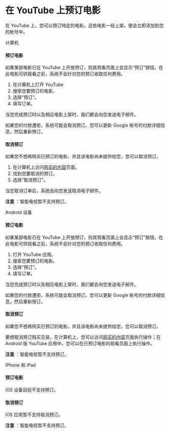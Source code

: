 # 在 YouTube 上预订电影

在 YouTube 上，您可以预订特定的电影。这些电影一经上架，便会立即添加到您的帐号中。

计算机 

#### 预订电影

如果某部电影已在 YouTube 上开放预订，则其观看页面上会显示“预订”按钮。在此电影可供观看之前，系统不会针对您的预订收取任何费用。

1. 在计算机上打开 YouTube
2. 搜索您要预订的电影。
3. 选择“预订”。
4. 填写订单。

当您完成预订时以及相应电影上架时，我们都会向您发送电子邮件。

如果您的付款遭拒，系统可能会取消预订。您可以更新 Google 帐号的付款详细信息，然后重新预订。

#### 取消预订

如果您不想再购买已预订的电影，并且该电影尚未提供给您，您可以取消预订。

1. 在计算机上访问[购买的内容](https://www.youtube.com/purchases)页面。
2. 找到您要取消的预订。
3. 选择“取消预订”。

当您取消订单后，系统会向您发送取消电子邮件。

**注意** ：智能电视暂不支持预订。


Android 设备

#### 预订电影

如果某部电影已在 YouTube 上开放预订，则其观看页面上会显示“预订”按钮。在此电影可供观看之前，系统不会针对您的预订收取任何费用。

1. 打开 YouTube 应用。
2. 搜索您要预订的电影。
3. 选择“预订”。
4. 填写订单。

当您完成预订时以及相应电影上架时，我们都会向您发送电子邮件。

如果您的付款遭拒，系统可能会取消预订。您可以更新 Google 帐号的付款详细信息，然后重新预订。

#### 取消预订

如果您不想再购买已预订的电影，并且该电影尚未提供给您，您可以取消预订。

要想取消预订购买交易，在计算机上，您可以访问[购买的内容](https://www.youtube.com/purchases)页面执行操作；在 Android 版 YouTube 应用中，您可以在已预订电影的观看页面上执行操作。

**注意** ：智能电视暂不支持预订。


iPhone 和 iPad

#### 预订电影

iOS 设备目前不支持预订。

#### 取消预订

iOS 应用暂不支持取消预订。

**注意** ：智能电视暂不支持预订。